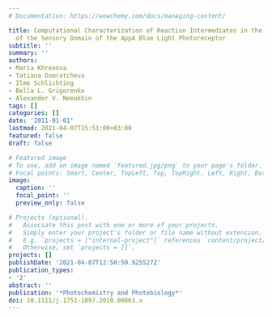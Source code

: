 ```yaml
---
# Documentation: https://wowchemy.com/docs/managing-content/

title: Computational Characterization of Reaction Intermediates in the Photocycle
  of the Sensory Domain of the AppA Blue Light Photoreceptor
subtitle: ''
summary: ''
authors:
- Maria Khrenova
- Tatiana Domratcheva
- Ilme Schlichting
- Bella L. Grigorenko
- Alexander V. Nemukhin
tags: []
categories: []
date: '2011-01-01'
lastmod: 2021-04-07T15:51:00+03:00
featured: false
draft: false

# Featured image
# To use, add an image named `featured.jpg/png` to your page's folder.
# Focal points: Smart, Center, TopLeft, Top, TopRight, Left, Right, BottomLeft, Bottom, BottomRight.
image:
  caption: ''
  focal_point: ''
  preview_only: false

# Projects (optional).
#   Associate this post with one or more of your projects.
#   Simply enter your project's folder or file name without extension.
#   E.g. `projects = ["internal-project"]` references `content/project/deep-learning/index.md`.
#   Otherwise, set `projects = []`.
projects: []
publishDate: '2021-04-07T12:50:59.925527Z'
publication_types:
- '2'
abstract: ''
publication: '*Photochemistry and Photobiology*'
doi: 10.1111/j.1751-1097.2010.00861.x
---
```

